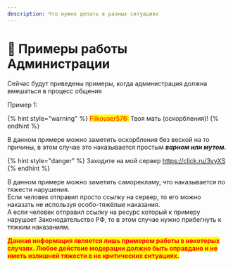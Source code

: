 ```yaml
---
description: Что нужно делать в разных ситуациях
---
```


# 🛑 Примеры работы Администрации

Сейчас будут приведены примеры, когда администрация должна вмешаться в процесс общения

Пример 1:

{% hint style="warning" %}
<mark style="color:red;">Flikouser576:</mark> Твоя мать (оскорбления)!
{% endhint %}

В данном примере можно заметить оскорбления без веской на то причины, в этом случае это наказывается простым _**варном или мутом.**_

{% hint style="danger" %}
Заходите на мой сервер [https://c](https://clck.ru/3vyXS)[lick.ru/3vyXS](https://clck.ru/3vyXS)
{% endhint %}

В данном примере можно заметить саморекламу, что наказывается по тяжести нарушения. \
Если человек отправил просто ссылку на сервер, то его можно наказать не используя особо-тяжёлые наказания.\
А если человек отправил ссылку на ресурс который к примеру нарушает Законодательство РФ, то в этом случае нужно прибегнуть к тяжким наказаниям.



<mark style="color:red;">**Данная информация является лишь примером работы в некоторых случаях. Любое действие модерации  должно быть оправдано и не иметь излишней тяжести в не критических ситуациях.**</mark>

